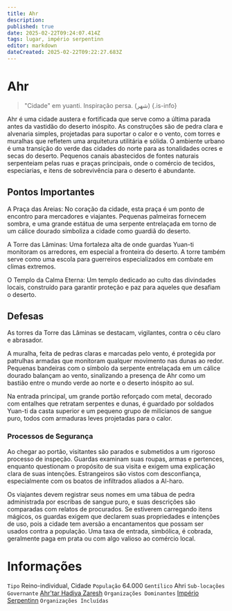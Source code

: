 ```yaml
---
title: Ahr
description: 
published: true
date: 2025-02-22T09:24:07.414Z
tags: lugar, império serpentinn
editor: markdown
dateCreated: 2025-02-22T09:22:27.683Z
---
```


# Ahr

> "Cidade" em yuanti.
> Inspiração persa. (شهر)
{.is-info}

Ahr é uma cidade austera e fortificada que serve como a última parada antes da vastidão do deserto inóspito. As construções são de pedra clara e alvenaria simples, projetadas para suportar o calor e o vento, com torres e muralhas que refletem uma arquitetura utilitária e sólida. O ambiente urbano é uma transição do verde das cidades do norte para as tonalidades ocres e secas do deserto. Pequenos canais abastecidos de fontes naturais serpenteiam pelas ruas e praças principais, onde o comércio de tecidos, especiarias, e itens de sobrevivência para o deserto é abundante.

## Pontos Importantes

A Praça das Areias: No coração da cidade, esta praça é um ponto de encontro para mercadores e viajantes. Pequenas palmeiras fornecem sombra, e uma grande estátua de uma serpente entrelaçada em torno de um cálice dourado simboliza a cidade como guardiã do deserto.

A Torre das Lâminas: Uma fortaleza alta de onde guardas Yuan-ti monitoram os arredores, em especial a fronteira do deserto. A torre também serve como uma escola para guerreiros especializados em combate em climas extremos.

O Templo da Calma Eterna: Um templo dedicado ao culto das divindades locais, construído para garantir proteção e paz para aqueles que desafiam o deserto.

## Defesas

As torres da Torre das Lâminas se destacam, vigilantes, contra o céu claro e abrasador. 

A muralha, feita de pedras claras e marcadas pelo vento, é protegida por patrulhas armadas que monitoram qualquer movimento nas dunas ao redor. Pequenas bandeiras com o símbolo da serpente entrelaçada em um cálice dourado balançam ao vento, sinalizando a presença de Ahr como um bastião entre o mundo verde ao norte e o deserto inóspito ao sul.

Na entrada principal, um grande portão reforçado com metal, decorado com entalhes que retratam serpentes e dunas, é guardado por soldados Yuan-ti da casta superior e um pequeno grupo de milicianos de sangue puro, todos com armaduras leves projetadas para o calor.

### Processos de Segurança

Ao chegar ao portão, visitantes são parados e submetidos a um rigoroso processo de inspeção. Guardas examinam suas roupas, armas e pertences, enquanto questionam o propósito de sua visita e exigem uma explicação clara de suas intenções. Estrangeiros são vistos com desconfiança, especialmente com os boatos de infiltrados aliados a Al-haro.

Os viajantes devem registrar seus nomes em uma tábua de pedra administrada por escribas de sangue puro, e suas descrições são comparadas com relatos de procurados. Se estiverem carregando itens mágicos, os guardas exigem que declarem suas propriedades e intenções de uso, pois a cidade tem aversão a encantamentos que possam ser usados contra a população. Uma taxa de entrada, simbólica, é cobrada, geralmente paga em prata ou com algo valioso ao comércio local.

# Informações
`Tipo` Reino-individual, Cidade
`População` 64.000
`Gentílico` Ahri 
`Sub-locações` 
`Governante` [Ahr'tar Hadiya Zaresh](/individuos/ahrtar-hadiya-zaresh)
`Organizações Dominantes` [Império Serpentinn](/faccoes/nacoes/imperio-serpentinn)
`Organizações Incluídas`